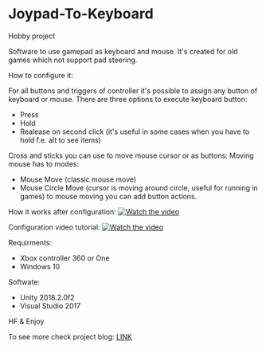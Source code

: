 # Joypad-To-Keyboard

Hobby project

Software to use gamepad as keyboard and mouse. It's created for old games which not support pad steering.

How to configure it:

For all buttons and triggers of controller it's possible to assign any button of keyboard or mouse.
There are three options to execute keyboard button:
- Press
- Hold
- Realease on second click (it's useful in some cases when you have to hold f.e. alt to see items)

Cross and sticks you can use to move mouse cursor or as buttons:
Moving mouse has to modes:
- Mouse Move (classic mouse move)
- Mouse Circle Move (cursor is moving around circle, useful for running in games)
to mouse moving you can add button actions.

How it works after configuration:
[![Watch the video](https://img.youtube.com/vi/mnZfOpr3Fuo/hqdefault.jpg)](https://www.youtube.com/watch?v=mnZfOpr3Fuo)

Configuration video tutorial:
[![Watch the video](https://img.youtube.com/vi/m5i4adH8RBE/hqdefault.jpg)](https://www.youtube.com/watch?v=m5i4adH8RBE)

Requirments:
- Xbox controller 360 or One
- Windows 10

Softwate:
- Unity 2018.2.0f2
- Visual Studio 2017

HF & Enjoy

To see more check project blog:
<a href="https://link2code.games/tag/joypadtokeyboard/">LINK</a>
